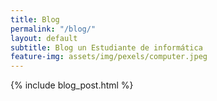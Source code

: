 ```yaml
---
title: Blog
permalink: "/blog/"
layout: default
subtitle: Blog un Estudiante de informática 
feature-img: assets/img/pexels/computer.jpeg
---
```


{% include blog_post.html %}
